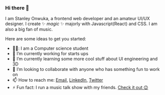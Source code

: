 ### Hi there 👋
I am Stanley Onwuka, a frontend web developer and an amateur UI/UX designer. I create ✨ _magic_ ✨ majorly with Javascript(React) and CSS. I am also a big fan of music.

Here are some ideas to get you started:

- 🧑‍🎓: I am a Computer science student
- 🔭 I’m currently working for starts ups
- 🌱 I’m currently learning some more cool stuff about UI engineering and 3D
- 👯 I’m looking to collaborate with anyone who has something fun to work on
- 📫 How to reach me: [Email](kachi2505@yahoo.com), [LinkedIn](https://www.linkedin.com/in/stanley-onwuka-804a0218a/), [Twitter](https://twitter.com/callme5t4n5)
- ⚡ Fun fact: I run a music talk show with my friends. [Check it out 😉](https://opussessions.netlify.app/)
